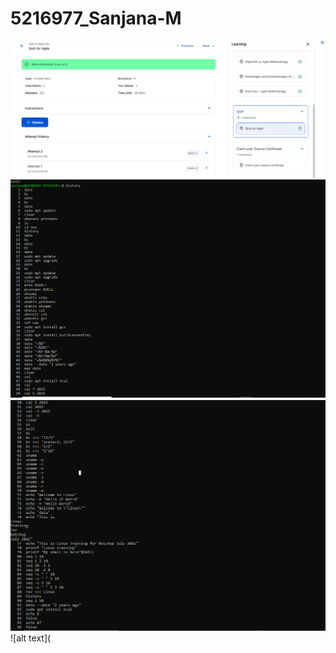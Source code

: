 # 5216977_Sanjana-M
![alt text](https://github.com/sanjanam882003/5216977_Sanjana-M/blob/main/Agile%20for%20Beginners.jpg?raw=true)
![alt text](https://github.com/sanjanam882003/5216977_Sanjana-M/blob/main/SDLC/Linux%20screenshot%201.jpg?raw=true)
![alt text](https://github.com/sanjanam882003/5216977_Sanjana-M/blob/main/SDLC/Linux%20screenshot%202.jpg?raw=true)
![alt text](
